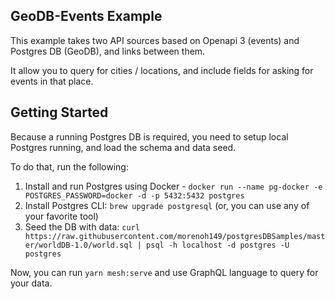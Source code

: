 ## GeoDB-Events Example

This example takes two API sources based on Openapi 3 (events) and Postgres DB (GeoDB), and links between them.

It allow you to query for cities / locations, and include fields for asking for events in that place.

## Getting Started

Because a running Postgres DB is required, you need to setup local Postgres running, and load the schema and data seed.

To do that, run the following:

1. Install and run Postgres using Docker - `docker run --name pg-docker -e POSTGRES_PASSWORD=docker -d -p 5432:5432 postgres`
2. Install Postgres CLI: `brew upgrade postgresql` (or, you can use any of your favorite tool)
3. Seed the DB with data: `curl https://raw.githubusercontent.com/morenoh149/postgresDBSamples/master/worldDB-1.0/world.sql | psql -h localhost -d postgres -U postgres`

Now, you can run `yarn mesh:serve` and use GraphQL language to query for your data.
